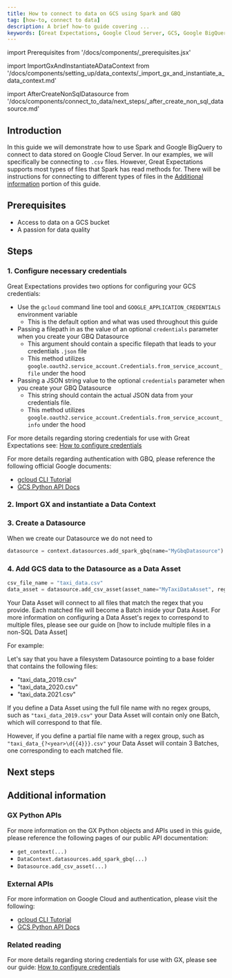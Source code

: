 ```yaml
---
title: How to connect to data on GCS using Spark and GBQ
tag: [how-to, connect to data]
description: A brief how-to guide covering ...
keywords: [Great Expectations, Google Cloud Server, GCS, Google BigQuery, GBQ, BigQuery, Spark]
---
```


<!-- Import statements start here. -->
import Prerequisites from '/docs/components/_prerequisites.jsx'

import ImportGxAndInstantiateADataContext from '/docs/components/setting_up/data_contexts/_import_gx_and_instantiate_a_data_context.md'

import AfterCreateNonSqlDatasource from '/docs/components/connect_to_data/next_steps/_after_create_non_sql_datasource.md'

## Introduction

In this guide we will demonstrate how to use Spark and Google BigQuery to connect to data stored on Google Cloud Server.  In our examples, we will specifically be connecting to `.csv` files.  However, Great Expectations supports most types of files that Spark has read methods for.  There will be instructions for connecting to different types of files in the [Additional information](#additional-information) portion of this guide.

## Prerequisites

<Prerequisites requirePython = {false} requireInstallation = {true} requireDataContext = {true} requireSourceData = {null} requireDatasource = {false} requireExpectationSuite = {false}>

- Access to data on a GCS bucket
- A passion for data quality

</Prerequisites> 

## Steps

### 1. Configure necessary credentials

Great Expectations provides two options for configuring your GCS credentials:
- Use the `gcloud` command line tool and `GOOGLE_APPLICATION_CREDENTIALS` environment variable
  - This is the default option and what was used throughout this guide
- Passing a filepath in as the value of an optional `credentials` parameter when you create your GBQ Datasource
  - This argument should contain a specific filepath that leads to your credentials `.json` file
  - This method utilizes `google.oauth2.service_account.Credentials.from_service_account_file` under the hood
- Passing a JSON string value to the optional `credentials` parameter when you create your GBQ Datasource
  - This string should contain the actual JSON data from your credentials file.
  - This method utilizes `google.oauth2.service_account.Credentials.from_service_account_info` under the hood

For more details regarding storing credentials for use with Great Expectations see: [How to configure credentials](/docs/guides/setup/configuring_data_contexts/how_to_configure_credentials.md)

For more details regarding authentication with GBQ, please reference the following official Google documents:
* [gcloud CLI Tutorial](https://cloud.google.com/storage/docs/reference/libraries)
* [GCS Python API Docs](https://googleapis.dev/python/storage/latest/index.html)

### 2. Import GX and instantiate a Data Context

<ImportGxAndInstantiateADataContext />

### 3. Create a Datasource

When we create our Datasource we do not need to 
```python Python code
datasource = context.datasources.add_spark_gbq(name="MyGbqDatasource")
```

### 4. Add GCS data to the Datasource as a Data Asset

```python
csv_file_name = "taxi_data.csv"
data_asset = datasource.add_csv_asset(asset_name="MyTaxiDataAsset", regex=csv_file_name)
```

Your Data Asset will connect to all files that match the regex that you provide.  Each matched file will become a Batch inside your Data Asset.  For more information on configuring a Data Asset's regex to correspond to multiple files, please see our guide on [how to include multiple files in a non-SQL Data Asset]

For example:

Let's say that you have a filesystem Datasource pointing to a base folder that contains the following files:
- "taxi_data_2019.csv"
- "taxi_data_2020.csv"
- "taxi_data.2021.csv"

If you define a Data Asset using the full file name with no regex groups, such as `"taxi_data_2019.csv"` your Data Asset will contain only one Batch, which will correspond to that file.

However, if you define a partial file name with a regex group, such as `"taxi_data_{?<year>\d{{4}}}.csv"` your Data Asset will contain 3 Batches, one corresponding to each matched file.

## Next steps

<AfterCreateNonSqlDatasource />

## Additional information

<!-- TODO: Add this once we have a script.
### Code examples

To see the full source code used for the examples in this guide, please reference the following scripts in our GitHub repository:
- [script_name.py](https://path/to/the/script/on/github.com)
-->

### GX Python APIs

For more information on the GX Python objects and APIs used in this guide, please reference the following pages of our public API documentation:

- `get_context(...)`
- `DataContext.datasources.add_spark_gbq(...)`
- `Datasource.add_csv_asset(...)`

### External APIs

For more information on Google Cloud and authentication, please visit the following:
* [gcloud CLI Tutorial](https://cloud.google.com/storage/docs/reference/libraries)
* [GCS Python API Docs](https://googleapis.dev/python/storage/latest/index.html)

### Related reading

For more details regarding storing credentials for use with GX, please see our guide: [How to configure credentials](/docs/guides/setup/configuring_data_contexts/how_to_configure_credentials.md)